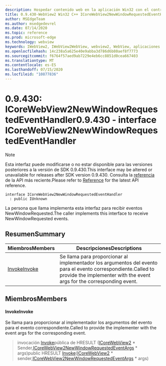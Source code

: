 ```yaml
---
description: Hospedar contenido web en la aplicación Win32 con el control Microsoft Edge WebView2
title: 0.9.430-WebView2 Win32 C++ ICoreWebView2NewWindowRequestedEventHandler
author: MSEdgeTeam
ms.author: msedgedevrel
ms.date: 07/14/2020
ms.topic: reference
ms.prod: microsoft-edge
ms.technology: webview
keywords: IWebView2, IWebView2WebView, webview2, WebView, aplicaciones Win32, Win32, Edge, ICoreWebView2, ICoreWebView2Host, control de explorador, HTML Edge
ms.openlocfilehash: 14c238a5a625e40e9abba3d786d6b80aef8f7773
ms.sourcegitcommit: f6764f57aed9ab7229e4eb6cc8851d0cea667403
ms.translationtype: MT
ms.contentlocale: es-ES
ms.lasthandoff: 07/15/2020
ms.locfileid: "10877836"
---
```

# <span data-ttu-id="d0582-104">0.9.430: ICoreWebView2NewWindowRequestedEventHandler</span><span class="sxs-lookup"><span data-stu-id="d0582-104">0.9.430 - interface ICoreWebView2NewWindowRequestedEventHandler</span></span> 

> [!NOTE]
> <span data-ttu-id="d0582-105">Esta interfaz puede modificarse o no estar disponible para las versiones posteriores a la versión de SDK 0.9.430.</span><span class="sxs-lookup"><span data-stu-id="d0582-105">This interface may be altered or unavailable for releases after SDK version 0.9.430.</span></span> <span data-ttu-id="d0582-106">Consulta la [referencia](../../../webview2-api-reference.md) de la API más reciente.</span><span class="sxs-lookup"><span data-stu-id="d0582-106">Please refer to [Reference](../../../webview2-api-reference.md) for the latest API reference.</span></span>

```
interface ICoreWebView2NewWindowRequestedEventHandler
  : public IUnknown
```

<span data-ttu-id="d0582-107">La persona que llama implementa esta interfaz para recibir eventos NewWindowRequested.</span><span class="sxs-lookup"><span data-stu-id="d0582-107">The caller implements this interface to receive NewWindowRequested events.</span></span>

## <span data-ttu-id="d0582-108">Resumen</span><span class="sxs-lookup"><span data-stu-id="d0582-108">Summary</span></span>

 <span data-ttu-id="d0582-109">Miembros</span><span class="sxs-lookup"><span data-stu-id="d0582-109">Members</span></span>                        | <span data-ttu-id="d0582-110">Descripciones</span><span class="sxs-lookup"><span data-stu-id="d0582-110">Descriptions</span></span>
--------------------------------|---------------------------------------------
[<span data-ttu-id="d0582-111">Invoke</span><span class="sxs-lookup"><span data-stu-id="d0582-111">Invoke</span></span>](#invoke) | <span data-ttu-id="d0582-112">Se llama para proporcionar al implementador los argumentos del evento para el evento correspondiente.</span><span class="sxs-lookup"><span data-stu-id="d0582-112">Called to provide the implementer with the event args for the corresponding event.</span></span>

## <span data-ttu-id="d0582-113">Miembros</span><span class="sxs-lookup"><span data-stu-id="d0582-113">Members</span></span>

#### <span data-ttu-id="d0582-114">Invoke</span><span class="sxs-lookup"><span data-stu-id="d0582-114">Invoke</span></span> 

<span data-ttu-id="d0582-115">Se llama para proporcionar al implementador los argumentos del evento para el evento correspondiente.</span><span class="sxs-lookup"><span data-stu-id="d0582-115">Called to provide the implementer with the event args for the corresponding event.</span></span>

> <span data-ttu-id="d0582-116">invocación [Invoke](#invoke)pública de HRESULT ([ICoreWebView2](ICoreWebView2.md) \* Sender,[ICoreWebView2NewWindowRequestedEventArgs](ICoreWebView2NewWindowRequestedEventArgs.md) \* args)</span><span class="sxs-lookup"><span data-stu-id="d0582-116">public HRESULT [Invoke](#invoke)([ICoreWebView2](ICoreWebView2.md) \* sender,[ICoreWebView2NewWindowRequestedEventArgs](ICoreWebView2NewWindowRequestedEventArgs.md) \* args)</span></span>

